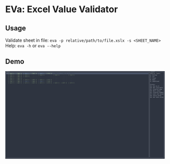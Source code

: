 # EVa: Excel Value Validator

## Usage
Validate sheet in file: `eva -p relative/path/to/file.xslx -s <SHEET_NAME>`
Help: `eva -h` or `eva --help`


## Demo
![demo](./media/demo.png)
